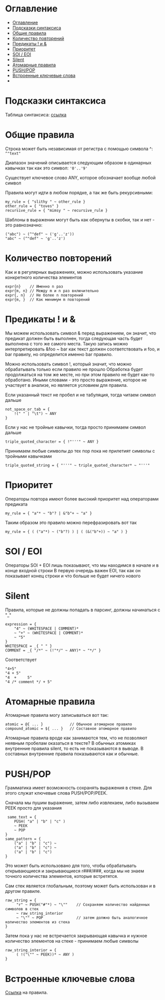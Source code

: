 <!-- markdownlint-disable MD025 -->

# Оглавление

- [Оглавление](#оглавление)
- [Подсказки синтаксиса](#подсказки-синтаксиса)
- [Общие правила](#общие-правила)
- [Количество повторений](#количество-повторений)
- [Предикаты ! и &](#предикаты--и-)
- [Приоритет](#приоритет)
- [SOI / EOI](#soi--eoi)
- [Silent](#silent)
- [Атомарные правила](#атомарные-правила)
- [PUSH/POP](#pushpop)
- [Встроенные ключевые слова](#встроенные-ключевые-слова)
- [](#)

# Подсказки синтаксиса

Таблица синтаксиса: [ссылка](https://pest.rs/book/grammars/syntax.html#cheat-sheet)

# Общие правила

Строка может быть независимая от регистра c помощью символа ^:
`^"text"`

Диапазон значений описывается следующим образом в одинарных кавычках так как это символ: `'0'..'9'`

Существует ключевое слово ANY, которое обозначает вообще любой символ

Правила могут идти в любом порядке, а так же быть рекурсивными:

```pest
my_rule = { "slithy " ~ other_rule }
other_rule = { "toves" }
recursive_rule = { "mimsy " ~ recursive_rule }
```

Шаблоны в выражении могут быть как обернуты в скобки, так и нет - это равнозначно:

```pest
("abc") ~ (^"def" ~ ('g'..'z'))
"abc" ~ (^"def" ~ 'g'..'z')
```

# Количество повторений

Как и в регулярных выражениях, можно использовать указание конкретного количества элементов

```pest
expr{n}    // Именно n раз
expr{m, n} // Между m и n раз включительно
expr{, n}  // Не более n повторений
expr{m, }  // Как минимум m повторений
```

# Предикаты ! и &

Мы можем использовать символ & перед выражением, он значит, что предикат должен быть выполнен, тогда следующая часть будет выполнена с того же самого места.
Такую запись можно интерпретировать &foo ~ bar как текст должен соответствовать и foo, и bar правилу, но определится именно bar правило.

Можно использовать символ !, который значит, что можно обрабатывать только если правило не прошло
Обработка будет продолжаться на том же месте, но при этом правило не будет как-то обработано.
Иными словами - это просто выражение, которое не участвует в анализе, но является условием для правила.

Если указанный текст не пробел и не табуляция, тогда читаем символ дальше

```pest
not_space_or_tab = {
    !(" " | "\t") ~ ANY
}
```

Если у нас не тройные кавычки, тогда просто принимаем символ дальше

```pest
triple_quoted_character = { !"'''" ~ ANY }
```

Принимаем любые символы до тех пор пока не прилетият символы с тройными кавычками

```pest
triple_quoted_string = { "'''" ~ triple_quoted_character* ~ "'''"
```

# Приоритет

Операторы повтора имеют более высокий приоритет над операторами предиката

```pest
my_rule = { "a"* ~ "b"? | &"b"+ ~ "a" }
```

Таким образом это правило можно перефразировать вот так

```pest
my_rule = { ( ("a"*) ~ ("b"?) ) | ( (&("b"+)) ~ "a" ) }
```

# SOI / EOI

Операторы SOI + EOI лишь показывают, что мы находимся в начале и в конце входной строки
В первую очередь важен EOI, так как он показывает конец строки и что больше не будет ничего нового

# Silent

Правила, которые не должны попадать в парсинг, должны начинаться с "_"

```pest
expression = {
    "4" ~ (WHITESPACE | COMMENT)*
    ~ "+" ~ (WHITESPACE | COMMENT)*
    ~ "5"
}
WHITESPACE = _{ " " }
COMMENT = _{ "/*" ~ (!"*/" ~ ANY)* ~ "*/" }
```

Соответствует

```pest
"4+5"
"4 + 5"
"4  +     5"
"4 /* comment */ + 5"
```

# Атомарные правила

Атомарные правила могу записываться вот так:

```pest
atomic = @{ ... }            // Обычное атомарное правило
compound_atomic = ${ ... }   // Составное атомарное правило
```

Атомарные правила вроде как занимаются тем, что не позволяют неявным пробелам оказаться в тексте?
В обычных атомиках внутренние правила silent, то есть не показываются в выводе.
В составных внутренние правила показываются как и обычные.

# PUSH/POP

Грамматика имеет возможность сохранять выражения в стеке.
Для этого служат ключевые слова PUSH/POP/PEEK.

Сначала мы пушим выражение, затем либо извлекаем, либо вызываем PEEK просто для указания

```pest
 same_text = {
    PUSH( "a" | "b" | "c" )
    ~ PEEK
    ~ POP
}
same_pattern = {
    ("a" | "b" | "c") ~ 
    ("a" | "b" | "c") ~ 
    ("a" | "b" | "c")
}
```

Это может быть использовано для того, чтобы обрабатывать открывающиеся и закрывающиеся r###/###, когда мы не знаем точного количества элементов, которые встретятся.

Сам стек является глобальным, поэтому может быть использован и в другом правиле.

```pest
raw_string = {
     "r" ~ PUSH("#"*) ~ "\""    // Сохраняем количество найденных символов в стек
     ~ raw_string_interior
     ~ "\"" ~ POP               // затем должно быть аналогичное количество элементов из стека
}
```

Затем пока у нас не встречается закрывающая кавычка и нужное количество элементов на стеке - принимаем любые символы

```pest
raw_string_interior = {
     ( !("\"" ~ PEEK))* ~ ANY )
}
```

# Встроенные ключевые слова

[Ссылка](https://pest.rs/book/grammars/built-ins.html) на правила.

# 